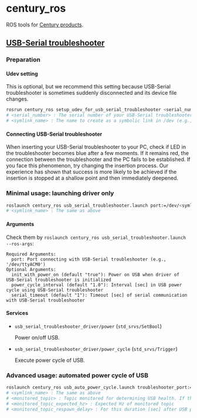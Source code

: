 # century_ros

ROS tools for [Century products](https://www.century.co.jp/products/).

## [USB-Serial troubleshooter](https://www.century.co.jp/products/ct-3usb1hub.html)

### Preparation

#### Udev setting

This is optional, but we recommend this setting because USB-Serial troubleshooter is sometimes suddenly disconnected and its device file changes.
```bash
rosrun century_ros setup_udev_for_usb_serial_troubleshooter <serial_number> <symlink_name>
# <serial_number> : The serial number of your USB-Serial troubleshooter (e.g., 001A02F2046C). You can check the serial number by "udevadm info --name=/dev/ttyACM* --attribute-walk"
# <symlink_name> : The name to create as a symbolic link in /dev (e.g., usb_serial_troubleshooter1)
```

#### Connecting USB-Serial troubleshooter

When inserting your USB-Serial troubleshooter to your PC, check if LED in the troubleshooter becomes blue after a few moments.
If it remains red, the connection between the troubleshooter and the PC fails to be established.
If you face this phenomenon, try changing the insertion process.
Our experience has shown that success is more likely to be achieved if the insertion is stopped at a shallow point and then immediately deepened.

### Minimal usage: launching driver only

```bash
roslaunch century_ros usb_serial_troubleshooter.launch port:=/dev/<symlink_name>
# <symlink_name> : The same as above
```

#### Arguments

Check them by `roslaunch century_ros usb_serial_troubleshooter.launch --ros-args`:
```
Required Arguments:
  port: Port connecting with USB-Serial troubleshooter (e.g., '/dev/ttyACM0')
Optional Arguments:
  init_with_power_on (default "true"): Power on USB when driver of USB-Serial troubleshooter is initialized
  power_cycle_interval (default "1.0"): Interval [sec] in USB power cycle using USB-Serial troubleshooter
  serial_timeout (default "1"): Timeout [sec] of serial communication with USB-Serial troubleshooter
```

#### Services

- `usb_serial_troubleshooter_driver/power` (`std_srvs/SetBool`)

  Power on/off USB.

- `usb_serial_troubleshooter_driver/power_cycle` (`std_srvs/Trigger`)

  Execute power cycle of USB.

### Advanced usage: automated power cycle of USB

```bash
roslaunch century_ros usb_auto_power_cycle.launch troubleshooter_port:=/dev/<symlink_name> monitored_topic:=<monitored_topic> monitored_topic_expected_hz:=<monitored_topic_expected_hz> monitored_topic_respawn_delay:=<monitored_topic_respawn_delay>
# <symlink_name> : The same as above
# <monitored_topic> : Topic monitored for determining USB health. If this is not published for an unusually long period, USB power cycle occurs
# <monitored_topic_expected_hz> : Expected Hz of monitored topic
# <monitored_topic_respawn_delay> : For this duration [sec] after USB power cycle, new power cycle does not occur to wait for topic to be published
```
